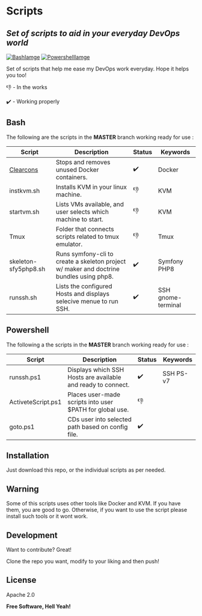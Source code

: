 # Scripts
## _Set of scripts to aid in your everyday DevOps world_

 [![BashIamge](https://github.com/Andres-CS/scripts/blob/master/Images/bash.png)](https://www.gnu.org/software/bash/)
 [![PowershellIamge](https://github.com/Andres-CS/scripts/blob/master/Images/powershell.png)](https://docs.microsoft.com/en-us/powershell/) 

Set of scripts that help me ease my DevOps work everyday.
Hope it helps you too! 

:-1: - In the works

:heavy_check_mark: - Working properly

## Bash 
The following are the scripts in the **MASTER**  branch working ready for use :

| Script        | Description | Status | Keywords |
| ------        | ----------- | ------ | -------- |
|[Clearcons](https://github.com/Andres-CS/scripts/blob/master/Bash/clearcons)      | Stops and removes unused Docker containers. | :heavy_check_mark: | Docker
|instkvm.sh     | Installs KVM in your linux machine. | :-1: | KVM
|startvm.sh     | Lists VMs available, and user selects which machine to start. |:-1: | KVM
|Tmux           | Folder that connects scripts related to tmux emulator. | :-1: | Tmux
|skeleton-sfy5php8.sh | Runs symfony-cli to create a skeleton project w/ maker and doctrine bundles using php8. | :heavy_check_mark: | Symfony  PHP8
|runssh.sh      | Lists the configured Hosts and displays selecive menue to run SSH. |:heavy_check_mark: | SSH gnome-terminal

## Powershell 
The following a the scripts in the **MASTER**  branch working ready for use :

| Script        | Description | Status | Keywords |
| ------        | ----------- | ------ | -------- |
| runssh.ps1    | Displays which SSH Hosts are available and ready to connect. | :heavy_check_mark: | SSH PS-v7
| ActiveteScript.ps1 | Places user-made scripts into user $PATH for global use. | :-1:
| goto.ps1      | CDs user into selected path based on config file. |:heavy_check_mark:

## Installation

Just download this repo, or the individual scripts as per needed.

## Warning

Some of this scripts uses other tools like Docker and KVM. 
If you have them, you are good to go.
Otherwise, if you want to use the script please install such tools or it wont work.

## Development

Want to contribute? Great!

Clone the repo you want, modify to your liking and then push! 

## License

Apache 2.0

**Free Software, Hell Yeah!**
